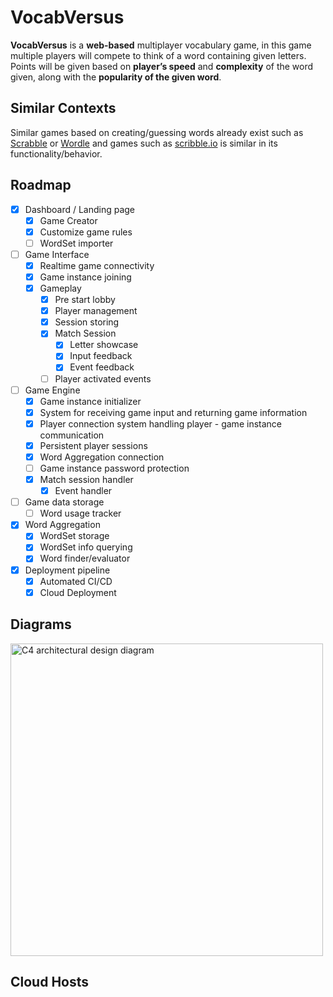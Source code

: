 # VocabVersus
**VocabVersus** is a **web-based** multiplayer vocabulary game, in this game multiple players will compete to think of a word containing given letters. 
Points will be given based on **player’s speed** and **complexity** of the word given, along with the **popularity of the given word**.


## Similar Contexts
Similar games based on creating/guessing words already exist such as [Scrabble](https://playscrabble.com/) or [Wordle](https://www.nytimes.com/games/wordle/index.html) and games such as [scribble.io](https://skribbl.io/) is similar in its functionality/behavior.

## Roadmap
- [x] Dashboard / Landing page
	- [x] Game Creator
	- [x] Customize game rules 
	- [ ] WordSet importer
- [ ] Game Interface
	- [x] Realtime game connectivity
	- [x] Game instance joining
	- [x] Gameplay
		- [x] Pre start lobby
		- [x] Player management
		- [x] Session storing
		- [x] Match Session
			- [x] Letter showcase
			- [x] Input feedback
			- [x] Event feedback
		- [ ] Player activated events
- [ ] Game Engine
	- [x] Game instance initializer
	- [x] System for receiving game input and returning game information
	- [x] Player connection system handling player - game instance communication
	- [x] Persistent player sessions
	- [x] Word Aggregation connection
	- [ ] Game instance password protection
	- [x] Match session handler
		- [x] Event handler 
- [ ] Game data storage
	- [ ] Word usage tracker
- [x] Word Aggregation
	- [x] WordSet storage
	- [x] WordSet info querying
	- [x] Word finder/evaluator
- [x] Deployment pipeline
	- [x] Automated CI/CD
	- [x] Cloud Deployment

## Diagrams
<img src="Documentation/Assets/VocabVersus.drawio.png" alt="C4 architectural design diagram" width="500">

## Cloud Hosts
